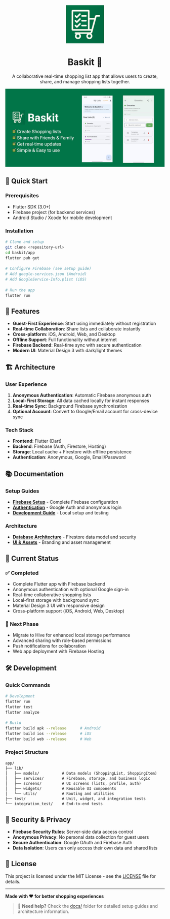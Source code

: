 <div align="center">
  <img src="assets/icon.png" alt="Baskit App Icon" width="120" height="120">
  
  # Baskit 🛒
  
  A collaborative real-time shopping list app that allows users to create, share, and manage shopping lists together.
  
  <img src="assets/feature.jpeg" alt="Baskit App Features" width="600">
</div>

## 🚀 Quick Start

### Prerequisites
- Flutter SDK (3.0+)
- Firebase project (for backend services)
- Android Studio / Xcode for mobile development

### Installation
```bash
# Clone and setup
git clone <repository-url>
cd baskit/app
flutter pub get

# Configure Firebase (see setup guide)
# Add google-services.json (Android)
# Add GoogleService-Info.plist (iOS)

# Run the app
flutter run
```

## 📱 Features

- **Guest-First Experience**: Start using immediately without registration
- **Real-time Collaboration**: Share lists and collaborate instantly
- **Cross-platform**: iOS, Android, Web, and Desktop
- **Offline Support**: Full functionality without internet
- **Firebase Backend**: Real-time sync with secure authentication
- **Modern UI**: Material Design 3 with dark/light themes

## 🏗️ Architecture

### User Experience
1. **Anonymous Authentication**: Automatic Firebase anonymous auth
2. **Local-First Storage**: All data cached locally for instant responses
3. **Real-time Sync**: Background Firebase synchronization
4. **Optional Account**: Convert to Google/Email account for cross-device sync

### Tech Stack
- **Frontend**: Flutter (Dart)
- **Backend**: Firebase (Auth, Firestore, Hosting)
- **Storage**: Local cache + Firestore with offline persistence
- **Authentication**: Anonymous, Google, Email/Password

## 📚 Documentation

### Setup Guides
- **[Firebase Setup](docs/firebase-setup.md)** - Complete Firebase configuration
- **[Authentication](docs/authentication.md)** - Google Auth and anonymous login
- **[Development Guide](docs/development-guide.md)** - Local setup and testing

### Architecture
- **[Database Architecture](docs/database-architecture.md)** - Firestore data model and security
- **[UI & Assets](docs/ui-assets.md)** - Branding and asset management

## 🚀 Current Status

### ✅ Completed
- Complete Flutter app with Firebase backend
- Anonymous authentication with optional Google sign-in
- Real-time collaborative shopping lists
- Local-first storage with background sync
- Material Design 3 UI with responsive design
- Cross-platform support (iOS, Android, Web, Desktop)

### 🔄 Next Phase
- Migrate to Hive for enhanced local storage performance
- Advanced sharing with role-based permissions
- Push notifications for collaboration
- Web app deployment with Firebase Hosting

## 🛠️ Development

### Quick Commands
```bash
# Development
flutter run
flutter test
flutter analyze

# Build
flutter build apk --release      # Android
flutter build ios --release      # iOS  
flutter build web --release      # Web
```

### Project Structure
```
app/
├── lib/
│   ├── models/          # Data models (ShoppingList, ShoppingItem)
│   ├── services/        # Firebase, storage, and business logic
│   ├── screens/         # UI screens (lists, profile, auth)
│   ├── widgets/         # Reusable UI components
│   └── utils/           # Routing and utilities
├── test/                # Unit, widget, and integration tests
└── integration_test/    # End-to-end tests
```

## 🔐 Security & Privacy

- **Firebase Security Rules**: Server-side data access control
- **Anonymous Privacy**: No personal data collection for guest users
- **Secure Authentication**: Google OAuth and Firebase Auth
- **Data Isolation**: Users can only access their own data and shared lists

## 📄 License

This project is licensed under the MIT License - see the [LICENSE](LICENSE) file for details.

---

**Made with ❤️ for better shopping experiences**

> 📖 **Need help?** Check the [docs/](docs/) folder for detailed setup guides and architecture information.
